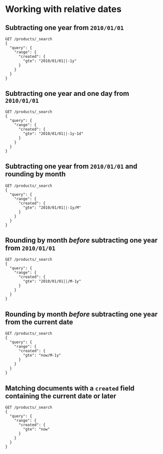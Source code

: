 # Working with relative dates

## Subtracting one year from `2010/01/01`

```
GET /products/_search
{
  "query": {
    "range": {
      "created": {
        "gte": "2010/01/01||-1y"
      }
    }
  }
}
```

## Subtracting one year and one day from `2010/01/01`

```
GET /products/_search
{
  "query": {
    "range": {
      "created": {
        "gte": "2010/01/01||-1y-1d"
      }
    }
  }
}
```

## Subtracting one year from `2010/01/01` and rounding by month

```
GET /products/_search
{
  "query": {
    "range": {
      "created": {
        "gte": "2010/01/01||-1y/M"
      }
    }
  }
}
```

## Rounding by month _before_ subtracting one year from `2010/01/01`

```
GET /products/_search
{
  "query": {
    "range": {
      "created": {
        "gte": "2010/01/01||/M-1y"
      }
    }
  }
}
```

## Rounding by month _before_ subtracting one year from the current date

```
GET /products/_search
{
  "query": {
    "range": {
      "created": {
        "gte": "now/M-1y"
      }
    }
  }
}
```

## Matching documents with a `created` field containing the current date or later

```
GET /products/_search
{
  "query": {
    "range": {
      "created": {
        "gte": "now"
      }
    }
  }
}
```